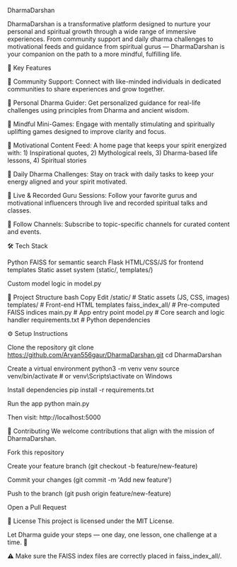 DharmaDarshan

DharmaDarshan is a transformative platform designed to nurture your personal and spiritual growth through a wide range of immersive experiences. From community support and daily dharma challenges to motivational feeds and guidance from spiritual gurus — DharmaDarshan is your companion on the path to a more mindful, fulfilling life.

🌟 Key Features

🔹 Community Support: Connect with like-minded individuals in dedicated communities to share experiences and grow together.

🔹 Personal Dharma Guider: Get personalized guidance for real-life challenges using principles from Dharma and ancient wisdom.

🔹 Mindful Mini-Games: Engage with mentally stimulating and spiritually uplifting games designed to improve clarity and focus.

🔹 Motivational Content Feed: A home page that keeps your spirit energized with:
         1) Inspirational quotes,      2) Mythological reels,         3) Dharma-based life lessons,       4) Spiritual stories

🔹 Daily Dharma Challenges: Stay on track with daily tasks to keep your energy aligned and your spirit motivated.

🔹 Live & Recorded Guru Sessions: Follow your favorite gurus and motivational influencers through live and recorded spiritual talks and classes.

🔹 Follow Channels: Subscribe to topic-specific channels for curated content and events.

🛠️ Tech Stack

Python
FAISS for semantic search
Flask
HTML/CSS/JS for frontend templates
Static asset system (static/, templates/)

Custom model logic in model.py

📁 Project Structure
bash
Copy
Edit
/static/                 # Static assets (JS, CSS, images)
templates/              # Front-end HTML templates
faiss_index_all/        # Pre-computed FAISS indices
main.py                 # App entry point
model.py                # Core search and logic handler
requirements.txt        # Python dependencies

⚙️ Setup Instructions

Clone the repository
git clone https://github.com/Aryan556gaur/DharmaDarshan.git
cd DharmaDarshan

Create a virtual environment
python3 -m venv venv
source venv/bin/activate  # or venv\Scripts\activate on Windows

Install dependencies
pip install -r requirements.txt

Run the app
python main.py

Then visit: http://localhost:5000

🤝 Contributing
We welcome contributions that align with the mission of DharmaDarshan.

Fork this repository

Create your feature branch (git checkout -b feature/new-feature)

Commit your changes (git commit -m 'Add new feature')

Push to the branch (git push origin feature/new-feature)

Open a Pull Request

📄 License
This project is licensed under the MIT License.

Let Dharma guide your steps — one day, one lesson, one challenge at a time. 🙏

⚠️ Make sure the FAISS index files are correctly placed in faiss_index_all/.
